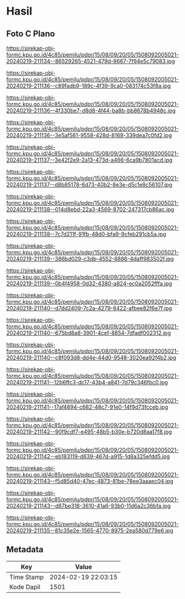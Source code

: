 # Hasil

## Foto C Plano

https://sirekap-obj-formc.kpu.go.id/4c85/pemilu/pdpr/15/08/09/20/05/1508092005021-20240219-211134--86529265-4521-479d-8667-7f94e5c79083.jpg

https://sirekap-obj-formc.kpu.go.id/4c85/pemilu/pdpr/15/08/09/20/05/1508092005021-20240219-211136--c89fadb9-189c-4f39-9ca0-083174c53f8a.jpg

https://sirekap-obj-formc.kpu.go.id/4c85/pemilu/pdpr/15/08/09/20/05/1508092005021-20240219-211136--4f330be7-d8d8-4f44-ba8b-bb8678b4948c.jpg

https://sirekap-obj-formc.kpu.go.id/4c85/pemilu/pdpr/15/08/09/20/05/1508092005021-20240219-211136--3e5af561-9558-428d-8169-339dea7c0fd2.jpg

https://sirekap-obj-formc.kpu.go.id/4c85/pemilu/pdpr/15/08/09/20/05/1508092005021-20240219-211137--3e42f2e9-2a13-473d-a466-6ca9b7801acd.jpg

https://sirekap-obj-formc.kpu.go.id/4c85/pemilu/pdpr/15/08/09/20/05/1508092005021-20240219-211137--d8b85178-6d73-40b2-8e3e-d5c1e8c56107.jpg

https://sirekap-obj-formc.kpu.go.id/4c85/pemilu/pdpr/15/08/09/20/05/1508092005021-20240219-211138--014d8ebd-22a3-4569-8702-247317cb86ac.jpg

https://sirekap-obj-formc.kpu.go.id/4c85/pemilu/pdpr/15/08/09/20/05/1508092005021-20240219-211138--7c7d211f-91fb-48d0-bfa9-9cfeb291cb5a.jpg

https://sirekap-obj-formc.kpu.go.id/4c85/pemilu/pdpr/15/08/09/20/05/1508092005021-20240219-211139--386bd029-c3db-4552-8886-4daff983502f.jpg

https://sirekap-obj-formc.kpu.go.id/4c85/pemilu/pdpr/15/08/09/20/05/1508092005021-20240219-211139--0b4f4958-0d32-4380-a824-ec0a2052fffa.jpg

https://sirekap-obj-formc.kpu.go.id/4c85/pemilu/pdpr/15/08/09/20/05/1508092005021-20240219-211140--d7dd2409-7c2a-4279-8422-afbee82f6e7f.jpg

https://sirekap-obj-formc.kpu.go.id/4c85/pemilu/pdpr/15/08/09/20/05/1508092005021-20240219-211140--675bd8a8-3901-4cef-8854-7dfadf002312.jpg

https://sirekap-obj-formc.kpu.go.id/4c85/pemilu/pdpr/15/08/09/20/05/1508092005021-20240219-211140--c8f093d8-dd4e-44d0-9548-3020ea92f4b2.jpg

https://sirekap-obj-formc.kpu.go.id/4c85/pemilu/pdpr/15/08/09/20/05/1508092005021-20240219-211141--12b6ffc3-dc17-43b4-a841-7d79c346fbc0.jpg

https://sirekap-obj-formc.kpu.go.id/4c85/pemilu/pdpr/15/08/09/20/05/1508092005021-20240219-211141--17af4894-c682-48c7-91e0-14f9d73fcceb.jpg

https://sirekap-obj-formc.kpu.go.id/4c85/pemilu/pdpr/15/08/09/20/05/1508092005021-20240219-211142--90f9cdf7-e495-48b5-b30e-b720d8aa17f8.jpg

https://sirekap-obj-formc.kpu.go.id/4c85/pemilu/pdpr/15/08/09/20/05/1508092005021-20240219-211142--eb183119-d639-467d-a915-1d8a325efdd5.jpg

https://sirekap-obj-formc.kpu.go.id/4c85/pemilu/pdpr/15/08/09/20/05/1508092005021-20240219-211143--f5d85d40-47ec-4873-81be-78ee3aaaec04.jpg

https://sirekap-obj-formc.kpu.go.id/4c85/pemilu/pdpr/15/08/09/20/05/1508092005021-20240219-211143--d87be318-3610-41a6-93b0-11d6a2c36bfa.jpg

https://sirekap-obj-formc.kpu.go.id/4c85/pemilu/pdpr/15/08/09/20/05/1508092005021-20240219-211135--81c35e2e-1565-4770-8975-2ea580d779e6.jpg


## Metadata

| Key        | Value               |
| ---------- | ------------------- |
| Time Stamp | 2024-02-19 22:03:15 |
| Kode Dapil | 1501                |



